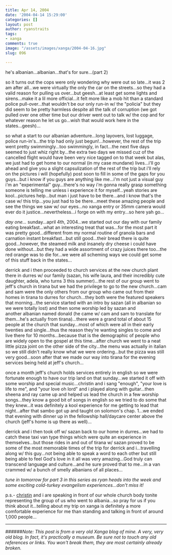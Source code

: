 ```yaml
---
title: Apr 14, 2004
date: '2004-04-14 15:29:00'
categories: []
layout: post
author: ryanstraits
tags:
- xanga
comments: true
image: "/assets/images/xanga/2004-04-16.jpg"
slug: 096

---
```

he's albanian...albanian...that's for sure...(part 2)

<!-- break -->

so it turns out the cops were only wondering why were out so late...it was 2 am after all...we were virtually the only the car on the streets...so they had a valid reason for pulling us over...but geesh...at least get some lights and sirens...make it a lil more official...it felt more like a mob hit than a standard police pull-over...that wouldn't be our only run-in w/ the "policia" but they did seem to be pretty harmless despite all the talk of corruption (we got pulled over one other time but our driver went out to talk w/ the cop and for whatever reason he let us go...wish that would work here in the states...geesh)...

so what a start to our albanian adventure...long layovers, lost luggage, police run-in's...the trip had only just begun!...however, the rest of the trip went pretty swimmingly...too swimmingly, in fact...the next five days seemed to just whiz right by...the extra two days we missed cuz of the cancelled flight would have been very nice tagged on to that week but alas, we just had to get home to our normal (in my case mundane) lives...i'll go ahead and give you a slight capsulization of the rest of the trip but i'll rely on the pictures i will (hopefully) post soon to fill in some of the gaps for you guys...but i know if you guys are anything like me...i'm not just a visual guy i'm an "experimental" guy...there's no way i'm gonna really grasp something someone is telling me unless i experience it for myself...yeah stories are kool...pictures help...but man i just have to be there...and i know that's the case w/ this trip...you just had to be there...meet these amazing people and see the things we saw w/ our eyes...no xanga entry or 35mm camera would ever do it justice...nevertheless...i forge on with my entry...so here yah go...

<em>day one...</em>
sunday...april 4th, 2004...we started out our day with our family eating breakfast...what an interesting treat that was...for the most part it was pretty good...different from my normal routine of granola bars and carnation instant breakfast...but still good...their bread there is quite good...however, the steamed milk and insanely dry cheese i could have done without...but they had a wide assortment of crazy juices there too...the red orange was to die for...we were all scheming ways we could get some of this stuff back in the states...

derrick and i then proceeded to church services at the new church plant there in durres w/ our family (sazan, his wife laura, and their incredibly cute daughter, adela, who turns 3 this summer)...the rest of our group went to jeff's church in tirana but we had the privilege to go to the new church...cam and sam were the only others from our group who came out from their homes in tirana to durres for church...they both were the featured speakers that morning...the service started with an intro by sazan (all in albanian so we were totally lost) and then some worship led by sazan and another albanian named donald (he came w/ cam and sam to translate for them...he's actually from tirana)...there were a grand total of about 15 people at the church that sunday...most of which were all in their early twenties and single...thus the reason they're wanting singles to come and live there for 10 months...because that is the demographic of people who are widely open to the gospel at this time...after church we went to a neat little pizza joint on the other side of the city...the menu was actually in italian so we still didn't really know what we were ordering...but the pizza was still very good...soon after that we made our way into tirana for the evening services being held at jeff's church...

once a month jeff's church holds services entirely in english so we were fortunate enough to have our trip land on that sunday...we started it off with some worship and special music...christin and i sang "enough", "your love is life to me", and "your love oh lord" and i played along with guitar...then sheena and ray came up and helped us lead the church in a few worship songs...they know a good bit of songs in english so we tried to do some that they knew...it was definitely a kool experience for me getting to lead that night...after that sambo got up and taught on solomon's chap. 1...we ended that evening with dinner up in the fellowship hall/daycare center above the church (jeff's home is up there as well)...

derrick and i then took off w/ sazan back to our home in durres...we had to catch these taxi van type things which were quite an experience in themselves...but those rides in and out of tirana w/ sazan proved to be some of the most memorable times of the trip for derrick and i...travelling along w/ this guy...not being able to speak a word to each other but still being able to feel God's love in it all was very amazing...God truly can transcend language and culture...and he sure proved that to me...in a van crammed w/ a bunch of smelly albanians of all places...

<em>tune in tomorrow for part 3 in this series as ryan heads into the week and some exciting cold-turkey evangelism experiences...don't miss it!</em>

p.s.- <a href="http://www.xanga.com/you_neke" target="_blank">christin</a> and i are speaking in front of our whole church body tonite representing the group of us who went to albania...so pray for us if you think about it...telling about my trip on xanga is definitely a more comfortable experience for me than standing and talking in front of around 1,000 people...

---

######*Note: This post is from a very old Xanga blog of mine. A very, very old blog. In fact, it's practically a museum. Be sure not to touch any old references or links. You won't break them, they are most certainly already broken.*
